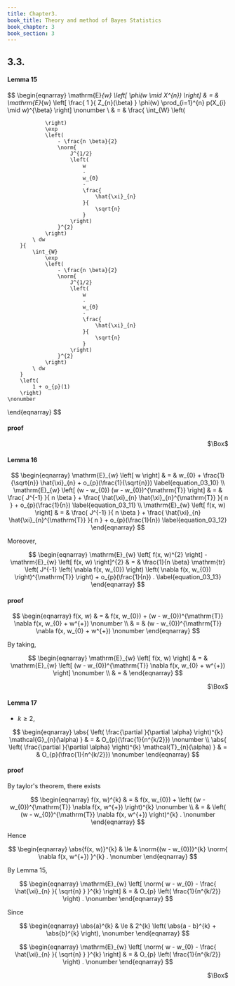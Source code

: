 ```yaml
---
title: Chapter3. 
book_title: Theory and method of Bayes Statistics
book_chapter: 3
book_section: 3
---
```


## 3.3. 

#### Lemma 15

$$
\begin{eqnarray}
    \mathrm{E}_{w}
    \left[
        \phi(w \mid X^{n})
    \right]
    & = &
        \mathrm{E}_{w}
        \left[
            \frac{
                1
            }{
                Z_{n}(\beta)
            }
            \phi(w)
            \prod_{i=1}^{n}
                p(X_{i} \mid w)^{\beta}
        \right]
    \nonumber
    \\
    & = &
        \frac{
            \int_{W}
                \left(
                    
                \right)
                \exp
                \left(
                    - \frac{n \beta}{2}
                    \norm{
                        J^{1/2}
                        \left(
                            w
                            -
                            w_{0}
                            -
                            \frac{
                                \hat{\xi}_{n}
                            }{
                                \sqrt{n}
                            }
                        \right)
                    }^{2}
                \right)
            \ dw
        }{
            \int_{W}
                \exp
                \left(
                    - \frac{n \beta}{2}
                    \norm{
                        J^{1/2}
                        \left(
                            w
                            -
                            w_{0}
                            -
                            \frac{
                                \hat{\xi}_{n}
                            }{
                                \sqrt{n}
                            }
                        \right)
                    }^{2}
                \right)
            \ dw
        }
        \left(
            1 + o_{p}(1)
        \right)
    \nonumber
\end{eqnarray}
$$

#### proof


<div class="QED" style="text-align: right">$\Box$</div>


#### Lemma 16

$$
\begin{eqnarray}
    \mathrm{E}_{w}
    \left[
        w
    \right]
    & = &
        w_{0}
        +
        \frac{1}{\sqrt{n}}
        \hat{\xi}_{n}
        +
        o_{p}(\frac{1}{\sqrt{n}})
    \label{equation_03_10}
    \\
    \mathrm{E}_{w}
    \left[
        (w - w_{0})
        (w - w_{0})^{\mathrm{T}}
    \right]
    & = &
        \frac{
            J^{-1}
        }{
            n \beta
        }
        +
        \frac{
            \hat{\xi}_{n}
            \hat{\xi}_{n}^{\mathrm{T}}
        }{
            n
        }
        +
        o_{p}(\frac{1}{n})
    \label{equation_03_11}
    \\
    \mathrm{E}_{w}
    \left[
        f(x, w)
    \right]
    & = &
        \frac{
            J^{-1}
        }{
            n \beta
        }
        +
        \frac{
            \hat{\xi}_{n}
            \hat{\xi}_{n}^{\mathrm{T}}
        }{
            n
        }
        +
        o_{p}(\frac{1}{n})
    \label{equation_03_12}
\end{eqnarray}
$$

Moreover,

$$
\begin{eqnarray}
    \mathrm{E}_{w}
    \left[
        f(x, w)^{2}
    \right]
    -
    \mathrm{E}_{w}
    \left[
        f(x, w)
    \right]^{2}
    & = &
        \frac{1}{n \beta}
        \mathrm{tr}
        \left(
            J^{-1}
            \left(
                \nabla f(x, w_{0})
            \right)
            \left(
                \nabla f(x, w_{0})
            \right)^{\mathrm{T}}
        \right)
        +
        o_{p}(\frac{1}{n})
    .
    \label{equation_03_13}
\end{eqnarray}
$$

#### proof

$$
\begin{eqnarray}
    f(x, w)
    & = &
        f(x, w_{0})
        +
        (w - w_{0})^{\mathrm{T}}
        \nabla f(x, w_{0} + w^{+})
    \nonumber
    \\
    & = &
        (w - w_{0})^{\mathrm{T}}
        \nabla f(x, w_{0} + w^{+})
    \nonumber
\end{eqnarray}
$$

By taking,

$$
\begin{eqnarray}
    \mathrm{E}_{w}
    \left[
        f(x, w)
    \right]
    & = &
        \mathrm{E}_{w}
        \left[
            (w - w_{0})^{\mathrm{T}}
            \nabla f(x, w_{0} + w^{+})
        \right]
    \nonumber
    \\
    & = &
\end{eqnarray}
$$

<div class="QED" style="text-align: right">$\Box$</div>

#### Lemma 17
* $k \ge 2$,


$$
\begin{eqnarray}
    \abs{
        \left(
            \frac{\partial }{\partial \alpha} 
        \right)^{k}
        \mathcal{G}_{n}(\alpha)
    }
    & = &
        O_{p}(\frac{1}{n^{k/2}})
    \nonumber
    \\
    \abs{
        \left(
            \frac{\partial }{\partial \alpha} 
        \right)^{k}
        \mathcal{T}_{n}(\alpha)
    }
    & = &
        O_{p}(\frac{1}{n^{k/2}})
    \nonumber
\end{eqnarray}
$$

#### proof
By taylor's theorem, there exists 

$$
\begin{eqnarray}
    f(x, w)^{k}
    & = &
        f(x, w_{0})
        +
        \left(
            (w - w_{0})^{\mathrm{T}}
            \nabla f(x, w^{+})
        \right)^{k}
    \nonumber
    \\
    & = &
        \left(
            (w - w_{0})^{\mathrm{T}}
            \nabla f(x, w^{+})
        \right)^{k}
    .
    \nonumber
\end{eqnarray}
$$

Hence

$$
\begin{eqnarray}
    \abs{f(x, w)}^{k}
    & \le &
        \norm{(w - w_{0})}^{k}
        \norm{
            \nabla f(x, w^{+})
        }^{k}
    .
    \nonumber
\end{eqnarray}
$$

By Lemma 15,

$$
\begin{eqnarray}
    \mathrm{E}_{w}
    \left[
        \norm{
            w - w_{0}
            -
            \frac{
                \hat{\xi}_{n}
            }{
                \sqrt{n}
            }
        }^{k}
    \right]
    & = &
        O_{p}
        \left(
            \frac{1}{n^{k/2}}
        \right)
    .
    \nonumber
\end{eqnarray}
$$

Since

$$
\begin{eqnarray}
    \abs{a}^{k}
    & \le &
        2^{k}
        \left(
            \abs{a - b}^{k}
            +
            \abs{b}^{k}
        \right),
    \nonumber
\end{eqnarray}
$$

$$
\begin{eqnarray}
    \mathrm{E}_{w}
    \left[
        \norm{
            w - w_{0}
            -
            \frac{
                \hat{\xi}_{n}
            }{
                \sqrt{n}
            }
        }^{k}
    \right]
    & = &
        O_{p}
        \left(
            \frac{1}{n^{k/2}}
        \right)
    .
    \nonumber
\end{eqnarray}
$$

<div class="QED" style="text-align: right">$\Box$</div>
